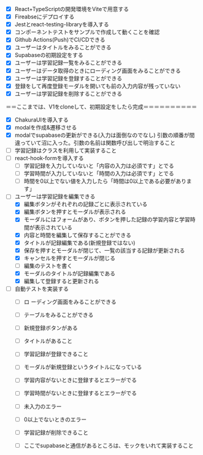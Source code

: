 
- [x] React+TypeScriptの開発環境をViteで用意する
- [x] Fireabseにデプロイする
- [x] Jestとreact-testing-libraryを導入する
- [x] コンポーネントテストをサンプルで作成して動くことを確認
- [x] Github Actions(Push)でCI/CDできる
- [x] ユーザーはタイトルをみることができる
- [x] Supabaseの初期設定をする
- [x] ユーザーは学習記録一覧をみることができる
- [x] ユーザーはデータ取得のときにローディング画面をみることができる
- [x] ユーザーは学習記録を登録することができる
- [x] 登録をして再度登録モーダルを開いても前の入力内容が残っていない
- [x] ユーザーは学習記録を削除することができる

＝＝ここまでは、V1をcloneして、初期設定をしたら完成＝＝＝＝＝＝＝＝＝＝
- [x]  ChakuraUIを導入する
  - [x] modalを作成&遷移させる
  - [x] modalでsupabaseの更新ができる(入力は面倒なのでなし) 引数の順番が間違っていて沼に入った。引数の名前は関数呼び出しで明治すること
- [ ] 学習記録はクラスを利用して実装すること
- [ ] react-hook-formを導入する
  - [ ] 学習記録を入力していないと「内容の入力は必須です」とでる
  - [ ] 学習時間が入力していないと「時間の入力は必須です」とでる
  - [ ] 時間を0以上でない値を入力したら「時間は0以上である必要があります」

- [ ] ユーザーは学習記録を編集できる
  - [x] 編集ボタンがそれぞれの記録ごとに表示されている
  - [x] 編集ボタンを押すとモーダルが表示される
  - [x] モーダルにはフォームがあり、ボタンを押した記録の学習内容と学習時間が表示されている
  - [x] 内容と時間を編集して保存することができる
  - [x] タイトルが記録編集である(新規登録ではない)
  - [x] 保存を押すとモーダルが閉じて、一覧の該当する記録が更新される
  - [x] キャンセルを押すとモーダルが閉じる
  - [ ] 編集のテストを書く
  - [x] モーダルのタイトルが記録編集である
  - [x] 編集して登録すると更新される

- [ ] 自動テストを実装する
  - [ ] ロ ーディング画面をみることができる
  - [ ] テーブルをみることができる
  - [ ] 新規登録ボタンがある
  - [ ] タイトルがあること
  - [ ] 学習記録が登録できること
  - [ ] モーダルが新規登録というタイトルになっている
  - [ ] 学習内容がないときに登録するとエラーがでる
  - [ ] 学習時間がないときに登録するとエラーがでる
  - [ ] 未入力のエラー
  - [ ] 0以上でないときのエラー
  - [ ] 学習記録が削除できること
  - [ ] ここでsupabaseと通信があるところは、モックをいれて実装すること

